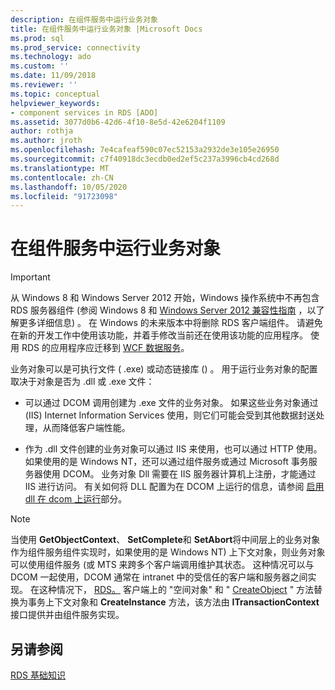 ```yaml
---
description: 在组件服务中运行业务对象
title: 在组件服务中运行业务对象 |Microsoft Docs
ms.prod: sql
ms.prod_service: connectivity
ms.technology: ado
ms.custom: ''
ms.date: 11/09/2018
ms.reviewer: ''
ms.topic: conceptual
helpviewer_keywords:
- component services in RDS [ADO]
ms.assetid: 3077d0b6-42d6-4f10-8e5d-42e6204f1109
author: rothja
ms.author: jroth
ms.openlocfilehash: 7e4cafeaf590c07ec52153a2932de3e105e26950
ms.sourcegitcommit: c7f40918dc3ecdb0ed2ef5c237a3996cb4cd268d
ms.translationtype: MT
ms.contentlocale: zh-CN
ms.lasthandoff: 10/05/2020
ms.locfileid: "91723098"
---
```

# <a name="running-business-objects-in-component-services"></a>在组件服务中运行业务对象
> [!IMPORTANT]
>  从 Windows 8 和 Windows Server 2012 开始，Windows 操作系统中不再包含 RDS 服务器组件 (参阅 Windows 8 和 [Windows Server 2012 兼容性指南](https://www.microsoft.com/download/details.aspx?id=27416) ，以了解更多详细信息) 。 在 Windows 的未来版本中将删除 RDS 客户端组件。 请避免在新的开发工作中使用该功能，并着手修改当前还在使用该功能的应用程序。 使用 RDS 的应用程序应迁移到 [WCF 数据服务](/dotnet/framework/wcf/)。  
  
 业务对象可以是可执行文件 ( .exe) 或动态链接库 () 。 用于运行业务对象的配置取决于对象是否为 .dll 或 .exe 文件：  
  
-   可以通过 DCOM 调用创建为 .exe 文件的业务对象。 如果这些业务对象通过 (IIS) Internet Information Services 使用，则它们可能会受到其他数据封送处理，从而降低客户端性能。  
  
-   作为 .dll 文件创建的业务对象可以通过 IIS 来使用，也可以通过 HTTP 使用。 如果使用的是 Windows NT，还可以通过组件服务或通过 Microsoft 事务服务器使用 DCOM。 业务对象 Dll 需要在 IIS 服务器计算机上注册，才能通过 IIS 进行访问。 有关如何将 DLL 配置为在 DCOM 上运行的信息，请参阅 [启用 dll 在 dcom 上运行](./enabling-a-dll-to-run-on-dcom.md)部分。  
  
> [!NOTE]
>  当使用 **GetObjectContext**、 **SetComplete**和 **SetAbort**将中间层上的业务对象作为组件服务组件实现时，如果使用的是 Windows NT) 上下文对象，则业务对象可以使用组件服务 (或 MTS 来跨多个客户端调用维护其状态。 这种情况可以与 DCOM 一起使用，DCOM 通常在 intranet 中的受信任的客户端和服务器之间实现。 在这种情况下， [RDS。](../../reference/rds-api/dataspace-object-rds.md) 客户端上的 "空间对象" 和 " [CreateObject](../../reference/rds-api/createobject-method-rds.md) " 方法替换为事务上下文对象和 **CreateInstance** 方法，该方法由 **ITransactionContext** 接口提供并由组件服务实现。  
  
## <a name="see-also"></a>另请参阅  
 [RDS 基础知识](./rds-fundamentals.md)
